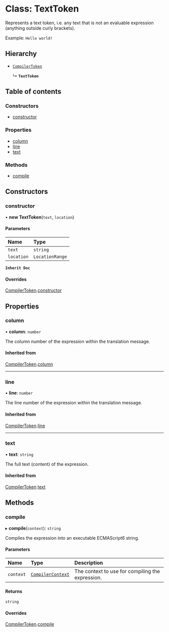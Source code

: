 # Class: TextToken

Represents a text token, i.e. any text that is not an evaluable expression (anything outside curly brackets).

Example: `Hello world!`

## Hierarchy

- [`CompilerToken`](CompilerToken.md)

  ↳ **`TextToken`**

## Table of contents

### Constructors

- [constructor](TextToken.md#constructor)

### Properties

- [column](TextToken.md#column)
- [line](TextToken.md#line)
- [text](TextToken.md#text)

### Methods

- [compile](TextToken.md#compile)

## Constructors

### constructor

• **new TextToken**(`text`, `location`)

#### Parameters

| Name | Type |
| :------ | :------ |
| `text` | `string` |
| `location` | `LocationRange` |

**`Inherit Doc`**

#### Overrides

[CompilerToken](CompilerToken.md).[constructor](CompilerToken.md#constructor)

## Properties

### column

• **column**: `number`

The column number of the expression within the translation message.

#### Inherited from

[CompilerToken](CompilerToken.md).[column](CompilerToken.md#column)

___

### line

• **line**: `number`

The line number of the expression within the translation message.

#### Inherited from

[CompilerToken](CompilerToken.md).[line](CompilerToken.md#line)

___

### text

• **text**: `string`

The full text (content) of the expression.

#### Inherited from

[CompilerToken](CompilerToken.md).[text](CompilerToken.md#text)

## Methods

### compile

▸ **compile**(`context`): `string`

Compiles the expression into an executable ECMAScript6 string.

#### Parameters

| Name | Type | Description |
| :------ | :------ | :------ |
| `context` | [`CompilerContext`](CompilerContext.md) | The context to use for compiling the expression. |

#### Returns

`string`

#### Overrides

[CompilerToken](CompilerToken.md).[compile](CompilerToken.md#compile)
